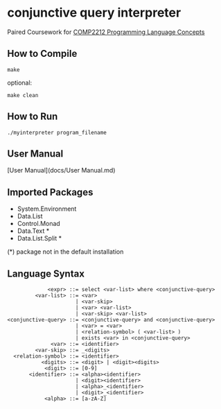 # conjunctive query interpreter

Paired Coursework for [COMP2212 Programming Language Concepts](https://www.southampton.ac.uk/courses/modules/comp2212.page)

## How to Compile
```
make
```
optional:

```
make clean
```

## How to Run
```
./myinterpreter program_filename
```

## User Manual

[User Manual](docs/User Manual.md)

## Imported Packages
- System.Environment
- Data.List
- Control.Monad
- Data.Text *
- Data.List.Split *

(*) package not in the default installation

## Language Syntax
```
             <expr> ::= select <var-list> where <conjunctive-query>
         <var-list> ::= <var>
                      | <var-skip>
                      | <var> <var-list>
                      | <var-skip> <var-list>
<conjunctive-query> ::= <conjunctive-query> and <conjunctive-query>
                      | <var> = <var>
                      | <relation-symbol> ( <var-list> )
                      | exists <var> in <conjunctive-query>
              <var> ::= <identifier>
         <var-skip> ::= _<digits>
  <relation-symbol> ::= <identifier>
           <digits> ::= <digit> | <digit><digits>
            <digit> ::= [0-9]
       <identifier> ::= <alpha><identifier>
                      | <digit><identifier>
                      | <alpha>_<identifier>
                      | <digit>_<identifier>
            <alpha> ::= [a-zA-Z]
```
